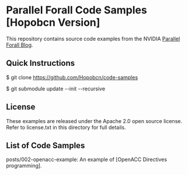 Parallel Forall Code Samples [Hopobcn Version]
============================

This repository contains source code examples from the NVIDIA [Parallel Forall Blog](http://developer.nvidia.com/parallel-forall).

## Quick Instructions

$ git clone https://github.com/Hopobcn/code-samples

$ git submodule update --init --recursive

License
-------

These examples are released under the Apache 2.0 open source license.  Refer to license.txt in this directory for full details.

List of Code Samples
--------------------
posts/002-openacc-example: An example of [OpenACC Directives programming].
